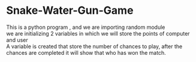# Snake-Water-Gun-Game
This is a python program , and we are importing random module
<br>
we are initializing 2 variables in which we will store the points of computer and user <br>
A variable is created that store the number of chances to play, after the chances are completed it will show that who has won the match.<br>
